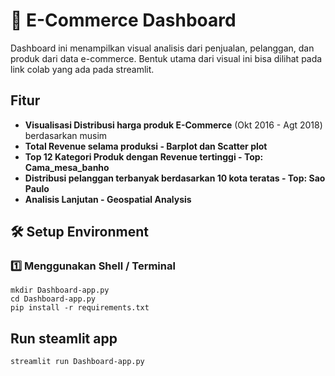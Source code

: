 # 🚴 E-Commerce Dashboard

Dashboard ini menampilkan visual analisis dari penjualan, pelanggan, dan produk dari data e-commerce. Bentuk utama dari visual ini bisa dilihat pada link colab yang ada pada streamlit.

## Fitur  
- **Visualisasi Distribusi harga produk E-Commerce** (Okt 2016 - Agt 2018) berdasarkan musim  
- **Total Revenue selama produksi - Barplot dan Scatter plot**
- **Top 12 Kategori Produk dengan Revenue tertinggi - Top: Cama_mesa_banho**
- **Distribusi pelanggan terbanyak berdasarkan 10 kota teratas - Top: Sao Paulo**
- **Analisis Lanjutan - Geospatial Analysis**

## 🛠 Setup Environment  

### 1️⃣ Menggunakan Shell / Terminal
```
mkdir Dashboard-app.py
cd Dashboard-app.py
pip install -r requirements.txt
```

## Run steamlit app
```
streamlit run Dashboard-app.py
```